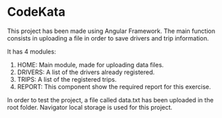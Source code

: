 # CodeKata

This project has been made using Angular Framework.
The main function consists in uploading a file in order to save drivers and trip information.

It has 4 modules:
1. HOME: Main module, made for uploading data files.
2. DRIVERS: A list of the drivers already registered.
3. TRIPS: A list of the registered trips.
4. REPORT: This component show the required report for this exercise.

In order to test the project, a file called data.txt has been uploaded in the root folder.
Navigator local storage is used for this project.
